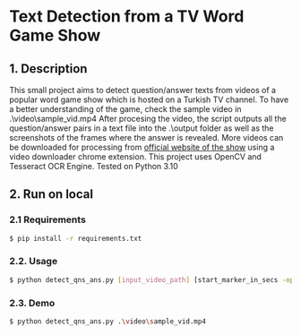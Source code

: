 # Text Detection from a TV Word Game Show

## 1. Description
This small project aims to detect question/answer texts from videos of a popular word game show which is hosted on a Turkish TV channel. To have a better understanding of the game, check the sample video in .\video\sample_vid.mp4
After procesing the video, the script outputs all the question/answer pairs in a text file into the .\output folder as well as the screenshots of the frames where the answer is revealed.
More videos can be downloaded for processing from [official website of the show](https://www.teve2.com.tr/programlar/guncel/kelime-oyunu/bolumler) using a video downloader chrome extension.
This project uses OpenCV and Tesseract OCR Engine. Tested on Python 3.10

## 2. Run on local

### 2.1 Requirements
```bash
$ pip install -r requirements.txt
```

### 2.2. Usage
```bash
$ python detect_qns_ans.py [input_video_path] [start_marker_in_secs -optional] [end_marker_in_secs -optional]
```

### 2.3. Demo
```bash
$ python detect_qns_ans.py .\video\sample_vid.mp4 
```


